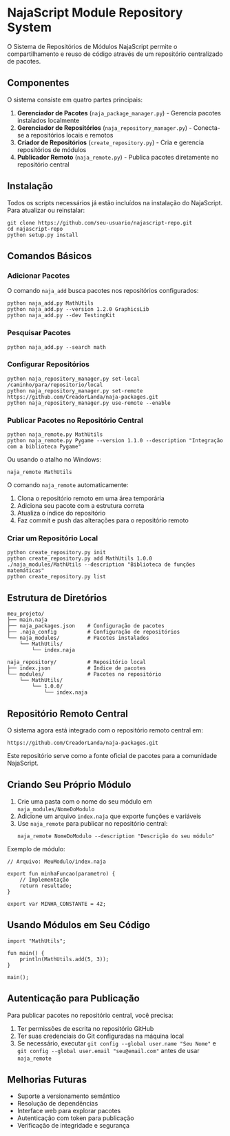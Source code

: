# NajaScript Module Repository System

O Sistema de Repositórios de Módulos NajaScript permite o compartilhamento e reuso de código através de um repositório centralizado de pacotes.

## Componentes

O sistema consiste em quatro partes principais:

1. **Gerenciador de Pacotes** (`naja_package_manager.py`) - Gerencia pacotes instalados localmente
2. **Gerenciador de Repositórios** (`naja_repository_manager.py`) - Conecta-se a repositórios locais e remotos
3. **Criador de Repositórios** (`create_repository.py`) - Cria e gerencia repositórios de módulos
4. **Publicador Remoto** (`naja_remote.py`) - Publica pacotes diretamente no repositório central

## Instalação

Todos os scripts necessários já estão incluídos na instalação do NajaScript. Para atualizar ou reinstalar:

```
git clone https://github.com/seu-usuario/najascript-repo.git
cd najascript-repo
python setup.py install
```

## Comandos Básicos

### Adicionar Pacotes

O comando `naja_add` busca pacotes nos repositórios configurados:

```
python naja_add.py MathUtils
python naja_add.py --version 1.2.0 GraphicsLib
python naja_add.py --dev TestingKit
```

### Pesquisar Pacotes

```
python naja_add.py --search math
```

### Configurar Repositórios

```
python naja_repository_manager.py set-local /caminho/para/repositorio/local
python naja_repository_manager.py set-remote https://github.com/CreadorLanda/naja-packages.git
python naja_repository_manager.py use-remote --enable
```

### Publicar Pacotes no Repositório Central

```
python naja_remote.py MathUtils
python naja_remote.py Pygame --version 1.1.0 --description "Integração com a biblioteca Pygame"
```

Ou usando o atalho no Windows:

```
naja_remote MathUtils
```

O comando `naja_remote` automaticamente:
1. Clona o repositório remoto em uma área temporária
2. Adiciona seu pacote com a estrutura correta
3. Atualiza o índice do repositório
4. Faz commit e push das alterações para o repositório remoto

### Criar um Repositório Local

```
python create_repository.py init
python create_repository.py add MathUtils 1.0.0 ./naja_modules/MathUtils --description "Biblioteca de funções matemáticas"
python create_repository.py list
```

## Estrutura de Diretórios

```
meu_projeto/
├── main.naja
├── naja_packages.json    # Configuração de pacotes
├── .naja_config          # Configuração de repositórios
└── naja_modules/         # Pacotes instalados
    └── MathUtils/
        └── index.naja

naja_repository/          # Repositório local
├── index.json            # Índice de pacotes
└── modules/              # Pacotes no repositório
    └── MathUtils/
        └── 1.0.0/
            └── index.naja
```

## Repositório Remoto Central

O sistema agora está integrado com o repositório remoto central em:

```
https://github.com/CreadorLanda/naja-packages.git
```

Este repositório serve como a fonte oficial de pacotes para a comunidade NajaScript.

## Criando Seu Próprio Módulo

1. Crie uma pasta com o nome do seu módulo em `naja_modules/NomeDoModulo`
2. Adicione um arquivo `index.naja` que exporte funções e variáveis
3. Use `naja_remote` para publicar no repositório central:
   ```
   naja_remote NomeDoModulo --description "Descrição do seu módulo"
   ```

Exemplo de módulo:

```naja
// Arquivo: MeuModulo/index.naja

export fun minhaFuncao(parametro) {
    // Implementação
    return resultado;
}

export var MINHA_CONSTANTE = 42;
```

## Usando Módulos em Seu Código

```naja
import "MathUtils";

fun main() {
    println(MathUtils.add(5, 3));
}

main();
```

## Autenticação para Publicação

Para publicar pacotes no repositório central, você precisa:

1. Ter permissões de escrita no repositório GitHub
2. Ter suas credenciais do Git configuradas na máquina local
3. Se necessário, executar `git config --global user.name "Seu Nome"` e `git config --global user.email "seu@email.com"` antes de usar `naja_remote`

## Melhorias Futuras

- Suporte a versionamento semântico
- Resolução de dependências
- Interface web para explorar pacotes
- Autenticação com token para publicação
- Verificação de integridade e segurança 